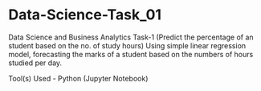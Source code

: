 # Data-Science-Task_01
Data Science and Business Analytics Task-1 (Predict the percentage of an student based on the no. of study hours)
Using simple linear regression model, forecasting the marks of a student based on the numbers of hours studied per day.

Tool(s) Used - Python (Jupyter Notebook)

